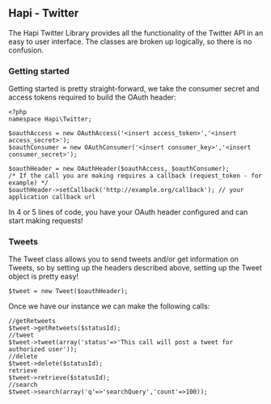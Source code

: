 ## Hapi - Twitter

The Hapi Twitter Library provides all the functionality of the Twitter API in an easy to user interface. The classes are
broken up logically, so there is no confusion.

### Getting started
Getting started is pretty straight-forward, we take the consumer secret and access tokens required to build the OAuth
header:

    <?php
    namespace Hapi\Twitter;

    $oauthAccess = new OAuthAccess('<insert access_token>','<insert access_secret>');
    $oauthConsumer = new OAuthConsumer('<insert consumer_key>','<insert consumer_secret>');

    $oauthHeader = new OAuthHeader($oauthAccess, $oauthConsumer);
    /* If the call you are making requires a callback (request_token - for example) */
    $oauthHeader->setCallback('http://example.org/callback'); // your application callback url

In 4 or 5 lines of code, you have your OAuth header configured and can start making requests!

### Tweets
The Tweet class allows you to send tweets and/or get information on Tweets, so by setting up the headers described
above, setting up the Tweet object is pretty easy!

    $tweet = new Tweet($oauthHeader);
    
Once we have our instance we can make the following calls:

    //getRetweets
    $tweet->getRetweets($statusId);
    //tweet
    $tweet->tweet(array('status'=>'This call will post a tweet for authorized user'));
    //delete
    $tweet->delete($statusId);
    retrieve
    $tweet->retrieve($statusId);
    //search
    $tweet->search(array('q'=>'searchQuery','count'=>100));
